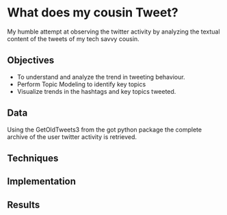 # What does my cousin Tweet?
My humble attempt at observing the twitter activity by analyzing the textual content of the tweets of my tech savvy cousin.

## Objectives
- To understand and analyze the trend in tweeting behaviour.
- Perform Topic Modeling to identify key topics
- Visualize trends in the hashtags and key topics tweeted.

## Data
Using the GetOldTweets3 from the got python package the complete archive of the user twitter activity is retrieved. 

## Techniques

## Implementation

## Results
